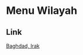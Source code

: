 # Menu Wilayah

## Link

[Baghdad, Irak](https://github.com/gigit-pemilu/pemilu-2024-99-luar-negeri/tree/main/pileg-dpr/hitung-suara/sub/99-luar-negeri/sub/10-baghdad-irak/sub/01-baghdad-irak)

